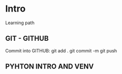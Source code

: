 # Intro
Learning path



## GIT - GITHUB 
Commit into GITHUB: 
git add .
git commit -m
git push
## PYHTON INTRO AND VENV 
